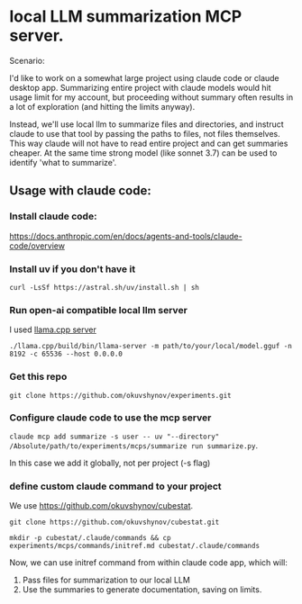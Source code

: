 # local LLM summarization MCP server.

Scenario:

I'd like to work on a somewhat large project using claude code or claude desktop app. Summarizing entire project with claude models would hit usage limit for my account, but proceeding without summary often results in a lot of exploration (and hitting the limits anyway).

Instead, we'll use local llm to summarize files and directories, and instruct claude to use that tool by passing the paths to files, not files themselves. This way claude will not have to read entire project and can get summaries cheaper. At the same time strong model (like sonnet 3.7) can be used to identify 'what to summarize'.

## Usage with claude code:

### Install claude code: 

https://docs.anthropic.com/en/docs/agents-and-tools/claude-code/overview

### Install uv if you don't have it

```curl -LsSf https://astral.sh/uv/install.sh | sh```


### Run open-ai compatible local llm server

I used [llama.cpp server](https://github.com/ggml-org/llama.cpp/tree/master/examples/server)

```./llama.cpp/build/bin/llama-server -m path/to/your/local/model.gguf -n 8192 -c 65536 --host 0.0.0.0```

### Get this repo 

```git clone https://github.com/okuvshynov/experiments.git```

### Configure claude code to use the mcp server

```claude mcp add summarize -s user -- uv "--directory" /Absolute/path/to/experiments/mcps/summarize run summarize.py```. 

In this case we add it globally, not per project (-s flag)

### define custom claude command to your project

We use https://github.com/okuvshynov/cubestat.

```git clone https://github.com/okuvshynov/cubestat.git```

```mkdir -p cubestat/.claude/commands && cp experiments/mcps/commands/initref.md cubestat/.claude/commands```

Now, we can use initref command from within claude code app, which will:
1. Pass files for summarization to our local LLM
2. Use the summaries to generate documentation, saving on limits.
